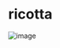 # ricotta

![image](https://github.com/user-attachments/assets/a5700d0c-b3e4-4b70-adb3-f223ca6fb54c)
